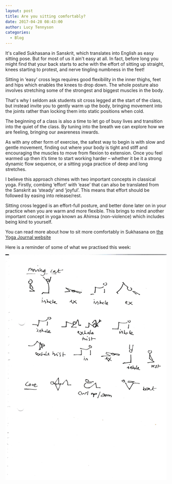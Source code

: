 ```yaml
---
layout: post
title: Are you sitting comfortably?
date: 2017-04-28 08:43:00
author: Lucy Tennyson
categories:
  - Blog
---
```



It's called Sukhasana in Sanskrit, which translates into English as easy sitting pose. But for most of us it ain't easy at all. In fact, before long you might find that your back starts to ache with the effort of sitting up straight, knees starting to protest, and nerve tingling numbness in the feet!

Sitting in ‘easy’ cross legs requires good flexibility in the inner thighs, feet and hips which enables the knees to drop down. The whole posture also involves stretching some of the strongest and biggest muscles in the body.

That's why I seldom ask students sit cross legged at the start of the class, but instead invite you to gently warm up the body, bringing movement into the joints rather than locking them into static positions when cold.

The beginning of a class is also a time to let go of busy lives and transition into the quiet of the class. By tuning into the breath we can explore how we are feeling, bringing our awareness inwards.

As with any other form of exercise, the safest way to begin is with slow and gentle movement, finding out where your body is tight and stiff and encouraging the muscles to move from flexion to extension. Once you feel warmed up then it’s time to start working harder – whether it be it a strong dynamic flow sequence, or a sitting yoga practice of deep and long stretches.

I believe this approach chimes with two important concepts in classical yoga. Firstly, combing ‘effort’ with ‘ease’ that can also be translated from the Sanskrit as ‘steady’ and ‘joyful’. This means that effort should be followed by easing into release/rest.

Sitting cross legged is an effort-full posture, and better done later on in your practice when you are warm and more flexible. This brings to mind another important concept in yoga known as Ahimsa (non-violence) which includes being kind to yourself.

You can read more about how to sit more comfortably in Sukhasana on [the Yoga Journal website](http://www.yogajournal.com/practice/finding-a-comfortable-seated-cross-legged-position)

Here is a reminder of some of what we practised this week:

![](/uploads/versions/yogblog28april17---x----1788-2492x---.jpg)

&nbsp;